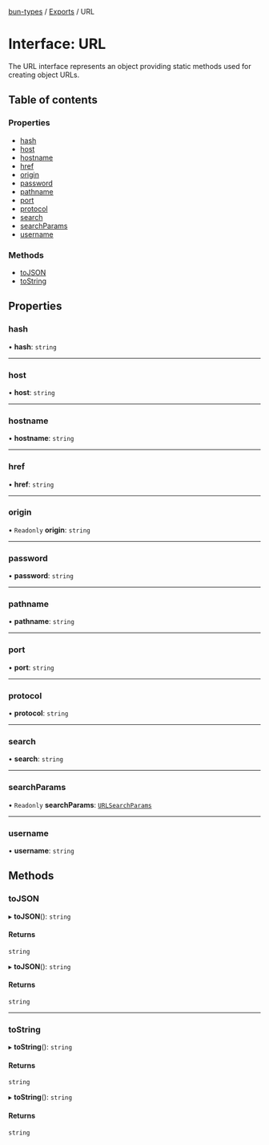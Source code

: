 [bun-types](https://github.com/oven-sh/bun-types/blob/master/api-docs/README.md) / [Exports](https://github.com/oven-sh/bun-types/blob/master/api-docs/modules.md) / URL

# Interface: URL

The URL interface represents an object providing static methods used for
creating object URLs.

## Table of contents

### Properties

- [hash](https://github.com/oven-sh/bun-types/blob/master/api-docs/interfaces/URL.md#hash)
- [host](https://github.com/oven-sh/bun-types/blob/master/api-docs/interfaces/URL.md#host)
- [hostname](https://github.com/oven-sh/bun-types/blob/master/api-docs/interfaces/URL.md#hostname)
- [href](https://github.com/oven-sh/bun-types/blob/master/api-docs/interfaces/URL.md#href)
- [origin](https://github.com/oven-sh/bun-types/blob/master/api-docs/interfaces/URL.md#origin)
- [password](https://github.com/oven-sh/bun-types/blob/master/api-docs/interfaces/URL.md#password)
- [pathname](https://github.com/oven-sh/bun-types/blob/master/api-docs/interfaces/URL.md#pathname)
- [port](https://github.com/oven-sh/bun-types/blob/master/api-docs/interfaces/URL.md#port)
- [protocol](https://github.com/oven-sh/bun-types/blob/master/api-docs/interfaces/URL.md#protocol)
- [search](https://github.com/oven-sh/bun-types/blob/master/api-docs/interfaces/URL.md#search)
- [searchParams](https://github.com/oven-sh/bun-types/blob/master/api-docs/interfaces/URL.md#searchparams)
- [username](https://github.com/oven-sh/bun-types/blob/master/api-docs/interfaces/URL.md#username)

### Methods

- [toJSON](https://github.com/oven-sh/bun-types/blob/master/api-docs/interfaces/URL.md#tojson)
- [toString](https://github.com/oven-sh/bun-types/blob/master/api-docs/interfaces/URL.md#tostring)

## Properties

### hash

• **hash**: `string`

___

### host

• **host**: `string`

___

### hostname

• **hostname**: `string`

___

### href

• **href**: `string`

___

### origin

• `Readonly` **origin**: `string`

___

### password

• **password**: `string`

___

### pathname

• **pathname**: `string`

___

### port

• **port**: `string`

___

### protocol

• **protocol**: `string`

___

### search

• **search**: `string`

___

### searchParams

• `Readonly` **searchParams**: [`URLSearchParams`](https://github.com/oven-sh/bun-types/blob/master/api-docs/modules.md#urlsearchparams)

___

### username

• **username**: `string`

## Methods

### toJSON

▸ **toJSON**(): `string`

#### Returns

`string`

▸ **toJSON**(): `string`

#### Returns

`string`

___

### toString

▸ **toString**(): `string`

#### Returns

`string`

▸ **toString**(): `string`

#### Returns

`string`
